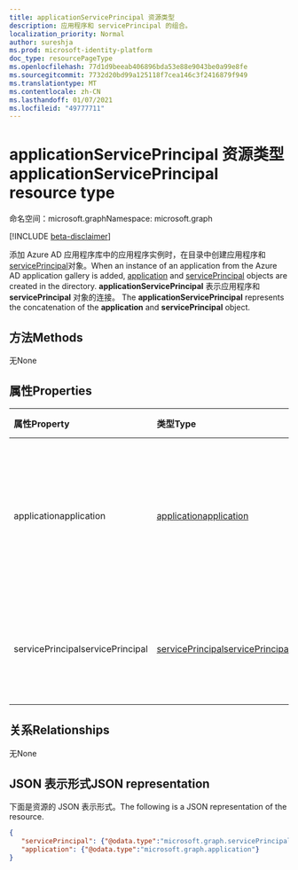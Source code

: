```yaml
---
title: applicationServicePrincipal 资源类型
description: 应用程序和 servicePrincipal 的组合。
localization_priority: Normal
author: sureshja
ms.prod: microsoft-identity-platform
doc_type: resourcePageType
ms.openlocfilehash: 77d1d9beeab406896bda53e88e9043be0a99e8fe
ms.sourcegitcommit: 7732d20bd99a125118f7cea146c3f2416879f949
ms.translationtype: MT
ms.contentlocale: zh-CN
ms.lasthandoff: 01/07/2021
ms.locfileid: "49777711"
---
```

# <a name="applicationserviceprincipal-resource-type"></a><span data-ttu-id="92638-103">applicationServicePrincipal 资源类型</span><span class="sxs-lookup"><span data-stu-id="92638-103">applicationServicePrincipal resource type</span></span>

<span data-ttu-id="92638-104">命名空间：microsoft.graph</span><span class="sxs-lookup"><span data-stu-id="92638-104">Namespace: microsoft.graph</span></span>

[!INCLUDE [beta-disclaimer](../../includes/beta-disclaimer.md)]

<span data-ttu-id="92638-105">添加 Azure AD 应用程序库中的应用程序实例时，在目录中创建应用程序和[](../resources/application.md) [servicePrincipal](../resources/serviceprincipal.md)对象。</span><span class="sxs-lookup"><span data-stu-id="92638-105">When an instance of an application from the Azure AD application gallery is added, [application](../resources/application.md) and [servicePrincipal](../resources/serviceprincipal.md) objects are created in the directory.</span></span> <span data-ttu-id="92638-106">**applicationServicePrincipal** 表示应用程序和 **servicePrincipal** 对象的连接。 </span><span class="sxs-lookup"><span data-stu-id="92638-106">The **applicationServicePrincipal** represents the concatenation of the **application** and **servicePrincipal** object.</span></span>

## <a name="methods"></a><span data-ttu-id="92638-107">方法</span><span class="sxs-lookup"><span data-stu-id="92638-107">Methods</span></span>

<span data-ttu-id="92638-108">无</span><span class="sxs-lookup"><span data-stu-id="92638-108">None</span></span>

## <a name="properties"></a><span data-ttu-id="92638-109">属性</span><span class="sxs-lookup"><span data-stu-id="92638-109">Properties</span></span>

| <span data-ttu-id="92638-110">属性</span><span class="sxs-lookup"><span data-stu-id="92638-110">Property</span></span> | <span data-ttu-id="92638-111">类型</span><span class="sxs-lookup"><span data-stu-id="92638-111">Type</span></span>        | <span data-ttu-id="92638-112">说明</span><span class="sxs-lookup"><span data-stu-id="92638-112">Description</span></span> |
|:-------------|:------------|:------------|
|<span data-ttu-id="92638-113">application</span><span class="sxs-lookup"><span data-stu-id="92638-113">application</span></span>|[<span data-ttu-id="92638-114">application</span><span class="sxs-lookup"><span data-stu-id="92638-114">application</span></span>](../resources/application.md)|<span data-ttu-id="92638-115">表示在 Azure Active Directory 中注册的应用程序。</span><span class="sxs-lookup"><span data-stu-id="92638-115">Represents an application registered in Azure Active Directory.</span></span>|
|<span data-ttu-id="92638-116">servicePrincipal</span><span class="sxs-lookup"><span data-stu-id="92638-116">servicePrincipal</span></span>|[<span data-ttu-id="92638-117">servicePrincipal</span><span class="sxs-lookup"><span data-stu-id="92638-117">servicePrincipal</span></span>](../resources/serviceprincipal.md)|<span data-ttu-id="92638-118">表示目录中的一个应用程序实例。</span><span class="sxs-lookup"><span data-stu-id="92638-118">Represents an instance of an application in a directory.</span></span>|

## <a name="relationships"></a><span data-ttu-id="92638-119">关系</span><span class="sxs-lookup"><span data-stu-id="92638-119">Relationships</span></span>

<span data-ttu-id="92638-120">无</span><span class="sxs-lookup"><span data-stu-id="92638-120">None</span></span>

## <a name="json-representation"></a><span data-ttu-id="92638-121">JSON 表示形式</span><span class="sxs-lookup"><span data-stu-id="92638-121">JSON representation</span></span>

<span data-ttu-id="92638-122">下面是资源的 JSON 表示形式。</span><span class="sxs-lookup"><span data-stu-id="92638-122">The following is a JSON representation of the resource.</span></span>

<!-- {
  "blockType": "resource",
  "optionalProperties": [

  ],
  "@odata.type": "microsoft.graph.applicationServicePrincipal",
  "keyProperty": "id"
}-->

```json
{
   "servicePrincipal": {"@odata.type":"microsoft.graph.servicePrincipal"},
   "application": {"@odata.type":"microsoft.graph.application"}
}
```

<!-- uuid: 16cd6b66-4b1a-43a1-adaf-3a886856ed98
2019-02-04 14:57:30 UTC -->
<!-- {
  "type": "#page.annotation",
  "description": "applicationServicePrincipal resource",
  "keywords": "",
  "section": "documentation",
  "tocPath": ""
}-->


